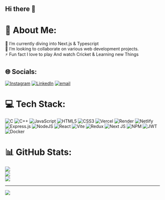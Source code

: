 ## Hi there 👋

# 💫 About Me:
🌱 I’m currently diving into Next.js & Typescript <br>👯 I’m looking to collaborate on various web development projects.<br>⚡ Fun fact I love to play And watch Cricket & Learning new Things


## 🌐 Socials:
[![Instagram](https://img.shields.io/badge/Instagram-%23E4405F.svg?logo=Instagram&logoColor=white)](https://instagram.com/adarshh___h) [![LinkedIn](https://img.shields.io/badge/LinkedIn-%230077B5.svg?logo=linkedin&logoColor=white)](https://linkedin.com/in/adarsh-kumar-gupta-036bb2249)
[![email](https://img.shields.io/badge/Email-D14836?logo=gmail&logoColor=white)](mailto:adarshgupta0811@gmail.com)



# 💻 Tech Stack:
![C](https://img.shields.io/badge/c-%2300599C.svg?style=for-the-badge&logo=c&logoColor=white) ![C++](https://img.shields.io/badge/c++-%2300599C.svg?style=for-the-badge&logo=c%2B%2B&logoColor=white) ![JavaScript](https://img.shields.io/badge/javascript-%23323330.svg?style=for-the-badge&logo=javascript&logoColor=%23F7DF1E) ![HTML5](https://img.shields.io/badge/html5-%23E34F26.svg?style=for-the-badge&logo=html5&logoColor=white) ![CSS3](https://img.shields.io/badge/css3-%231572B6.svg?style=for-the-badge&logo=css3&logoColor=white) ![Vercel](https://img.shields.io/badge/vercel-%23000000.svg?style=for-the-badge&logo=vercel&logoColor=white) ![Render](https://img.shields.io/badge/Render-%46E3B7.svg?style=for-the-badge&logo=render&logoColor=white) ![Netlify](https://img.shields.io/badge/netlify-%23000000.svg?style=for-the-badge&logo=netlify&logoColor=#00C7B7) ![Express.js](https://img.shields.io/badge/express.js-%23404d59.svg?style=for-the-badge&logo=express&logoColor=%2361DAFB) ![NodeJS](https://img.shields.io/badge/node.js-6DA55F?style=for-the-badge&logo=node.js&logoColor=white) ![React](https://img.shields.io/badge/react-%2320232a.svg?style=for-the-badge&logo=react&logoColor=%2361DAFB) ![Vite](https://img.shields.io/badge/vite-%23646CFF.svg?style=for-the-badge&logo=vite&logoColor=white) ![Redux](https://img.shields.io/badge/redux-%23593d88.svg?style=for-the-badge&logo=redux&logoColor=white) ![Next JS](https://img.shields.io/badge/Next-black?style=for-the-badge&logo=next.js&logoColor=white) ![NPM](https://img.shields.io/badge/NPM-%23CB3837.svg?style=for-the-badge&logo=npm&logoColor=white) ![JWT](https://img.shields.io/badge/JWT-black?style=for-the-badge&logo=JSON%20web%20tokens) ![Docker](https://img.shields.io/badge/docker-%230db7ed.svg?style=for-the-badge&logo=docker&logoColor=white)
# 📊 GitHub Stats:
![](https://github-readme-stats.vercel.app/api?username=adarshh-h&theme=radical&hide_border=false&include_all_commits=true&count_private=false)<br/>
![](https://nirzak-streak-stats.vercel.app/?user=adarshh-h&theme=radical&hide_border=false)<br/>
![](https://github-readme-stats.vercel.app/api/top-langs/?username=adarshh-h&theme=radical&hide_border=false&include_all_commits=true&count_private=false&layout=compact)

---
[![](https://visitcount.itsvg.in/api?id=adarshh-h&icon=0&color=0)](https://visitcount.itsvg.in)

<!-- Proudly created with GPRM ( https://gprm.itsvg.in ) -->
